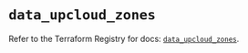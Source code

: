# `data_upcloud_zones`

Refer to the Terraform Registry for docs: [`data_upcloud_zones`](https://registry.terraform.io/providers/upcloudltd/upcloud/4.1.0/docs/data-sources/zones).
